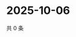 # 2025-10-06

共 0 条

<!-- BEGIN ZHIHUQUESTIONS -->
<!-- 最后更新时间 Mon Oct 06 2025 15:12:10 GMT+0800 (China Standard Time) -->

<!-- END ZHIHUQUESTIONS -->
